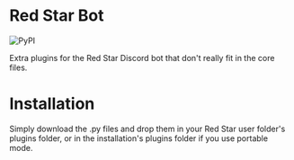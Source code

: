 # Red Star Bot
![PyPI](https://img.shields.io/badge/Python-3.7-blue.svg)

Extra plugins for the Red Star Discord bot that don't really fit in the core files.

# Installation
Simply download the .py files and drop them in your Red Star user folder's plugins folder, or in the installation's plugins folder if you use portable mode.
